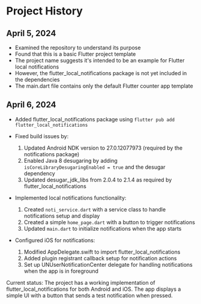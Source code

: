 # Project History

## April 5, 2024
- Examined the repository to understand its purpose
- Found that this is a basic Flutter project template
- The project name suggests it's intended to be an example for Flutter local notifications
- However, the flutter_local_notifications package is not yet included in the dependencies
- The main.dart file contains only the default Flutter counter app template

## April 6, 2024
- Added flutter_local_notifications package using `flutter pub add flutter_local_notifications`
- Fixed build issues by:
  1. Updated Android NDK version to 27.0.12077973 (required by the notifications package)
  2. Enabled Java 8 desugaring by adding `isCoreLibraryDesugaringEnabled = true` and the desugar dependency
  3. Updated desugar_jdk_libs from 2.0.4 to 2.1.4 as required by flutter_local_notifications

- Implemented local notifications functionality:
  1. Created `noti_service.dart` with a service class to handle notifications setup and display
  2. Created a simple `home_page.dart` with a button to trigger notifications
  3. Updated `main.dart` to initialize notifications when the app starts

- Configured iOS for notifications:
  1. Modified AppDelegate.swift to import flutter_local_notifications
  2. Added plugin registrant callback setup for notification actions
  3. Set up UNUserNotificationCenter delegate for handling notifications when the app is in foreground

Current status: The project has a working implementation of flutter_local_notifications for both Android and iOS. The app displays a simple UI with a button that sends a test notification when pressed. 